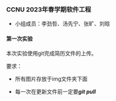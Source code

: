 ### CCNU 2023年春学期软件工程

* 小组成员：李劲哲、汤先宁、张旷、刘晗

#### 第一次实验

本次实验使用git完成简历文件的上传。

要求：

* 所有图片存放于img文件夹下面

* 每一次在更新文件前一定要***git pull***

  